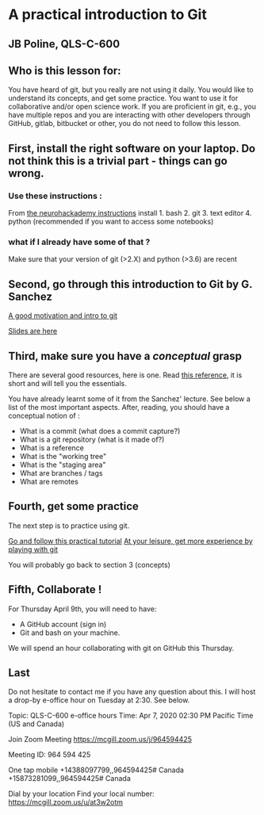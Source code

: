 # A practical introduction to Git 
## JB Poline, QLS-C-600

## Who is this lesson for:

You have heard of git, but you really are not using it daily. You would like to understand its concepts, and get some practice. You want to use it for collaborative and/or open science work. If you are proficient in git, e.g., you have multiple repos and you are interacting with other developers through GitHub, gitlab, bitbucket or other, you do not need to follow this lesson.

## First, install the right software on your laptop. Do not think this is a trivial part - things can go wrong.
### Use these instructions :
From [the neurohackademy instructions](https://neurohackademy.org/setup/)
install
    1. bash
    2. git
    3. text editor
    4. python (recommended if you want to access some notebooks)

### what if I already have some of that ? 
Make sure that your version of git (>2.X) and python (>3.6) are recent

## Second, go through this introduction to Git by G. Sanchez

[A good motivation and intro to git](http://www.gastonsanchez.com/stat259/lectures/05-git-basics/)

[Slides are here](https://docs.google.com/presentation/d/1qJ4LhB2WQzDqVdWLvFF69wsQRbbPJeY2PxldZPn9PAU/pub?start=false&loop=false&delayms=3000&slide=id.g73bac4e51_0_118)

## Third, make sure you have a _conceptual_ grasp 

There are several good resources, here is one.
Read [this reference](https://www.tutorialspoint.com/git/git_basic_concepts.htm), it is short and will tell you the essentials.

You have already learnt some of it from the Sanchez' lecture. See below a list of the most important aspects. After, reading, you should have a conceptual notion of :
- What is a commit (what does a commit capture?)
- What is a git repository (what is it made of?)
- What is a reference
- What is the "working tree"
- What is the "staging area"
- What are branches / tags
- What are remotes

## Fourth, get some practice 

The next step is to practice using git.   

[Go and follow this practical tutorial](http://swcarpentry.github.io/git-novice/index.html)
[At your leisure, get more experience by playing with git](https://try.github.io/)

You will probably go back to section 3 (concepts) 

## Fifth, Collaborate !

For Thursday April 9th, you will need to have:
- A GitHub account (sign in)
- Git and bash on your machine.

We will spend an hour collaborating with git on GitHub this Thursday.

## Last 

Do not hesitate to contact me if you have any question about this. 
I will host a drop-by e-office hour on Tuesday at 2:30. See below.

Topic: QLS-C-600 e-office hours
Time: Apr 7, 2020 02:30 PM Pacific Time (US and Canada)

Join Zoom Meeting
https://mcgill.zoom.us/j/964594425

Meeting ID: 964 594 425

One tap mobile
+14388097799,,964594425# Canada
+15873281099,,964594425# Canada

Dial by your location
Find your local number: https://mcgill.zoom.us/u/at3w2otm

